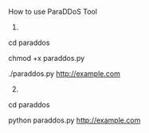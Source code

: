 How to use ParaDDoS Tool

1.

cd paraddos

chmod +x paraddos.py

./paraddos.py http://example.com

2.

cd paraddos

python paraddos.py http://example.com
